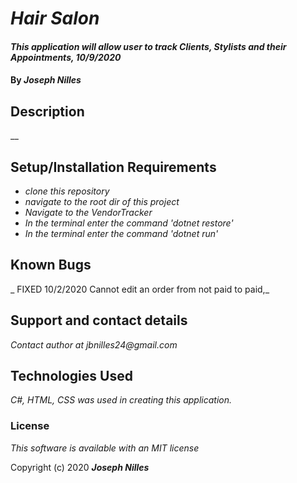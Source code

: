 # _Hair Salon_

#### _This application will allow user to track Clients, Stylists  and their Appointments, 10/9/2020_

#### By _**Joseph Nilles**_

## Description

__




## Setup/Installation Requirements

* _clone this repository_
* _navigate to the root dir of this project_
* _Navigate to the VendorTracker_
* _In the terminal enter the command 'dotnet restore'_
* _In the terminal enter the command 'dotnet run'_





## Known Bugs

_ FIXED 10/2/2020 Cannot edit an order from not paid to paid,_

## Support and contact details

_Contact author at jbnilles24@gmail.com_

## Technologies Used

_C#, HTML, CSS was used in creating this application._

### License

*This software is available with an MIT license*

Copyright (c) 2020 **_Joseph Nilles_**